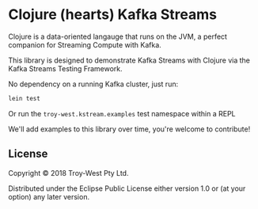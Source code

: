 # Clojure (hearts) Kafka Streams

Clojure is a data-oriented langauge that runs on the JVM, a perfect companion for Streaming Compute with Kafka.

This library is designed to demonstrate Kafka Streams with Clojure via the Kafka Streams Testing Framework.

No dependency on a running Kafka cluster, just run:

```bash
lein test
```

Or run the `troy-west.kstream.examples` test namespace within a REPL

We'll add examples to this library over time, you're welcome to contribute!

## License

Copyright © 2018 Troy-West Pty Ltd.

Distributed under the Eclipse Public License either version 1.0 or (at
your option) any later version.
